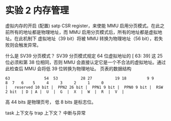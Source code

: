 # 实验 2 内存管理
虚拟内存的开启 (配置) satp CSR register，来使能 MMU 启用分页模式。在此之前所有的地址都是物理地址，而 MMU 启用分页模式后，所有的地址都是虚拟地址。在此机制下 虚拟地址（39 bit）将被 MMU 转换为物理地址（56 bit），若失败则会触发异常。

什么是 SV39 分页模式？
SV39 分页模式规定 64 位虚拟地址的 [ 63: 39] 这 25 位必须和第 38 位相同，否则 MMU 会直接认定它是一个不合法的虚拟地址。通过此检查后 MMU 会将低 39 位转换为物理地址。
页表的数据结构
```
63               54  53          28 27          19 18         9 9            8  7   6    5     4     3     2     1     0
|   reserved 10 bit |  PPN2 26 bit |  PPN1 9 bit |  PPN0 9 bit |  RSW  2 bit  | D | A |  U  |  G  |  X  |  W  |  R  |  V  |
```
高 44 bits 是物理页号， 低 8 bits 是标志位。

task 上下文与 trap 上下文？
中断与异常

